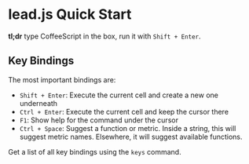 # lead.js Quick Start

**tl;dr** type CoffeeScript in the box, run it with `Shift + Enter`.

## Key Bindings

The most important bindings are:

* `Shift + Enter`: Execute the current cell and create a new one underneath
* `Ctrl + Enter`: Execute the current cell and keep the cursor there
* `F1`: Show help for the command under the cursor
* `Ctrl + Space`: Suggest a function or metric. Inside a string, this will suggest metric names. Elsewhere, it will suggest available functions.

Get a list of all key bindings using the `keys` command.
